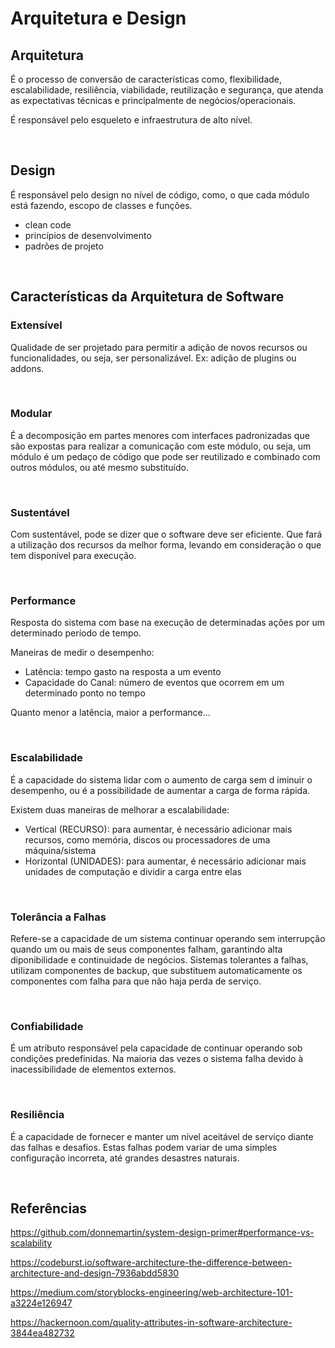 # Arquitetura e Design

## Arquitetura

É o processo de conversão de características como, flexibilidade, escalabilidade, resiliência, viabilidade, reutilização e segurança, que atenda as expectativas técnicas e principalmente de negócios/operacionais.

É responsável pelo esqueleto e infraestrutura de alto nível.

<br>

## Design

É responsável pelo design no nível de código, como, o que cada módulo está fazendo, escopo de classes e funções.

- clean code
- princípios de desenvolvimento
- padrões de projeto

<br>

## Características da Arquitetura de Software

### Extensível

Qualidade de ser projetado para permitir a adição de novos recursos ou funcionalidades, ou seja, ser personalizável. Ex: adição de plugins ou addons.

<br>

### Modular

É a decomposição em partes menores com interfaces padronizadas que são expostas para realizar a comunicação com este módulo, ou seja, um módulo é um pedaço de código que pode ser reutilizado e combinado com outros módulos, ou até mesmo substituído.

<br>

### Sustentável

Com sustentável, pode se dizer que o software deve ser eficiente. Que fará a utilização dos recursos da melhor forma, levando em consideração o que tem disponível para execução.

<br>

### Performance

Resposta do sistema com base na execução de determinadas ações por um determinado período de tempo.

Maneiras de medir o desempenho:

- Latência: tempo gasto na resposta a um evento
- Capacidade do Canal: número de eventos que ocorrem em um determinado ponto no tempo

Quanto menor a latência, maior a performance...

<br>

### Escalabilidade

É a capacidade do sistema lidar com o aumento de carga sem d iminuir o desempenho, ou é a possibilidade de aumentar a carga de forma rápida.

Existem duas maneiras de melhorar a escalabilidade:

- Vertical (RECURSO): para aumentar, é necessário adicionar mais recursos, como memória, discos ou processadores de uma máquina/sistema
- Horizontal (UNIDADES): para aumentar, é necessário adicionar mais unidades de computação e dividir a carga entre elas

<br>

### Tolerância a Falhas

Refere-se a capacidade de um sistema continuar operando sem interrupção quando um ou mais de seus componentes falham, garantindo alta diponibilidade e continuidade de negócios. Sistemas tolerantes a falhas, utilizam componentes de backup, que substituem automaticamente os componentes com falha para que não haja perda de serviço.

<br>

### Confiabilidade

É um atributo responsável pela capacidade de continuar operando sob condições predefinidas. Na maioria das vezes o sistema falha devido à inacessibilidade de elementos externos.

<br>

### Resiliência

É a capacidade de fornecer e manter um nível aceitável de serviço diante das falhas e desafios. Estas falhas podem variar de uma simples configuração incorreta, até grandes desastres naturais.

<br>

## Referências

https://github.com/donnemartin/system-design-primer#performance-vs-scalability

https://codeburst.io/software-architecture-the-difference-between-architecture-and-design-7936abdd5830

https://medium.com/storyblocks-engineering/web-architecture-101-a3224e126947

https://hackernoon.com/quality-attributes-in-software-architecture-3844ea482732
